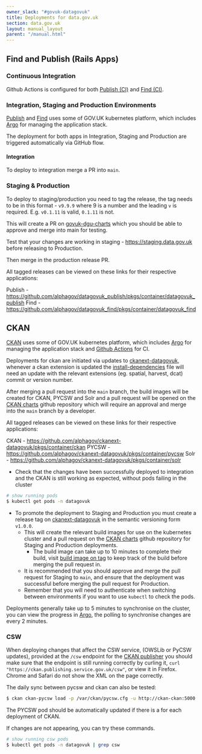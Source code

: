 ```yaml
---
owner_slack: "#govuk-datagovuk"
title: Deployments for data.gov.uk
section: data.gov.uk
layout: manual_layout
parent: "/manual.html"
---
```

[publish]: repos/datagovuk_publish
[find]: repos/datagovuk_find
[publish-ci]: https://github.com/alphagov/datagovuk_publish/tree/main/.github/workflows
[find-ci]: https://github.com/alphagov/datagovuk_find/tree/main/.github/workflows
[staging]: http://test.data.gov.uk
[cf-docs]: https://docs.cloudfoundry.org
[jenkins]: /manual/jenkins-ci.html
[CKAN]: https://github.com/alphagov/ckanext-datagovuk
[new release]: https://github.com/alphagov/datagovuk_find/releases
[Publish's travis.yml]: https://github.com/alphagov/datagovuk_publish/blob/main/.travis.yml#L30-L50
[Find's travis.yml]: https://github.com/alphagov/datagovuk_find/blob/af8cfa61584b16e4e1ad7bedbd1b7f890cec940d/.travis.yml#L44-L48
[cf-ssh]: https://docs.cloudfoundry.org/devguide/deploy-apps/ssh-apps.html#ssh-env
[ckanext-datagovuk]: https://github.com/alphagov/ckanext-datagovuk
[install-dependencies]: https://github.com/alphagov/ckanext-datagovuk/blob/main/bin/install-dependencies.sh
[ckan-publisher]: https://ckan.publishing.service.gov.uk
[Argo]: https://argo.eks.integration.govuk.digital/applications/ckan
[Github Actions]: https://github.com/alphagov/ckanext-datagovuk/actions
[datagovuk Argo]: https://argo.eks.integration.govuk.digital/applications/datagovuk
[CKAN charts]: https://github.com/alphagov/govuk-ckan-charts/pulls
[build image on tag]: https://github.com/alphagov/ckanext-datagovuk/actions/workflows/build-image-on-tags.yaml

## Find and Publish (Rails Apps)

### Continuous Integration

Github Actions is configured for both [Publish (CI)][publish-ci] and [Find (CI)][find-ci].

### Integration, Staging and Production Environments

[Publish] and [Find] uses some of GOV.UK kubernetes platform, which includes [Argo][datagovuk Argo] for managing the application stack.

The deployment for both apps in Integration, Staging and Production are triggered automatically via GitHub flow.

#### Integration

To deploy to integration merge a PR into `main`.

### Staging & Production

To deploy to staging/production you need to tag the release, the tag needs to be in this format - `v9.9.9` where 9 is a number and the leading `v` is required. E.g. `v0.1.11` is valid, `0.1.11` is not.

This will create a PR on [govuk-dgu-charts](https://github.com/alphagov/govuk-dgu-charts/pulls) which you should be able to approve and merge into main for testing.

Test that your changes are working in staging - https://staging.data.gov.uk before releasing to Production.

Then merge in the production release PR.

All tagged releases can be viewed on these links for their respective applications:

Publish - https://github.com/alphagov/datagovuk_publish/pkgs/container/datagovuk_publish
Find - https://github.com/alphagov/datagovuk_find/pkgs/container/datagovuk_find

## CKAN

[CKAN] uses some of GOV.UK kubernetes platform, which includes [Argo][Argo] for managing the application stack and [Github Actions][Github Actions] for CI.

Deployments for ckan are initiated via updates to [ckanext-datagovuk][ckanext-datagovuk], whenever a ckan extension is updated the [install-dependencies][install-dependencies] file will need an update with the relevant extensions (eg. spatial, harvest, dcat) commit or version number.

After merging a pull request into the `main` branch, the build images will be created for CKAN, PYCSW and Solr and a pull request will be opened on the [CKAN charts][CKAN charts] github repository which will require an approval and merge into the `main` branch by a developer.

All tagged releases can be viewed on these links for their respective applications:

CKAN - https://github.com/alphagov/ckanext-datagovuk/pkgs/container/ckan
PYCSW - https://github.com/alphagov/ckanext-datagovuk/pkgs/container/pycsw
Solr - https://github.com/alphagov/ckanext-datagovuk/pkgs/container/solr

- Check that the changes have been successfully deployed to integration and the CKAN is still working as expected, without pods failing in the cluster

```bash
# show running pods
$ kubectl get pods -n datagovuk
```

- To promote the deployment to Staging and Production you must create a release tag on [ckanext-datagovuk][ckanext-datagovuk] in the semantic versioning form `v1.0.0`.
  - This will create the relevant build images for use on the kubernetes cluster and a pull request on the [CKAN charts][CKAN charts] github repository for Staging and Production deployments.
    - The build image can take up to 10 minutes to complete their build, visit [build image on tag][build image on tag] to keep track of the build before merging the pull request in.
  - It is recommended that you should approve and merge the pull request for Staging to `main`, and ensure that the deployment was successful before merging the pull request for Production.
  - Remember that you will need to authenticate when switching between environments if you want to use `kubectl` to check the pods.

Deployments generally take up to 5 minutes to synchronise on the cluster, you can view the progress in [Argo][Argo], the polling to synchronise changes are every 2 minutes.

### CSW

When deploying changes that affect the CSW service, (OWSLib or PyCSW updates), provided at the `/csw` endpoint for the [CKAN publisher][ckan-publisher] you should make sure that the endpoint is still running correctly by curling it, `curl "https://ckan.publishing.service.gov.uk/csw"`, or view it in Firefox. Chrome and Safari do not show the XML on the page correctly.

The daily sync between pycsw and ckan can also be tested:

```bash
$ ckan ckan-pycsw load -p /var/ckan/pycsw.cfg -u http://ckan-ckan:5000
```

The PYCSW pod should be automatically updated if there is a for each deployment of CKAN.

If changes are not appearing, you can try these commands.

```bash
# show running csw pods
$ kubectl get pods -n datagovuk | grep csw
```

